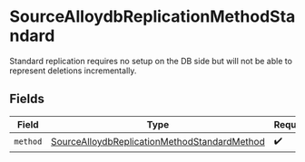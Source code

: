# SourceAlloydbReplicationMethodStandard

Standard replication requires no setup on the DB side but will not be able to represent deletions incrementally.


## Fields

| Field                                                                                                               | Type                                                                                                                | Required                                                                                                            | Description                                                                                                         |
| ------------------------------------------------------------------------------------------------------------------- | ------------------------------------------------------------------------------------------------------------------- | ------------------------------------------------------------------------------------------------------------------- | ------------------------------------------------------------------------------------------------------------------- |
| `method`                                                                                                            | [SourceAlloydbReplicationMethodStandardMethod](../../models/shared/sourcealloydbreplicationmethodstandardmethod.md) | :heavy_check_mark:                                                                                                  | N/A                                                                                                                 |